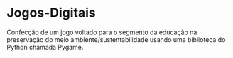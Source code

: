 # Jogos-Digitais
Confecção de um jogo voltado para o segmento da educação na preservação do meio ambiente/sustentabilidade usando uma biblioteca do Python chamada Pygame.
